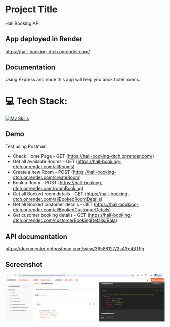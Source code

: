 # Project Title

Hall Booking API

## App deployed in Render

https://hall-booking-dtch.onrender.com/

## Documentation

Using Express and node this app will help you book hotel rooms.

# 💻 Tech Stack:

[![My Skills](https://skillicons.dev/icons?i=nodejs,express,git,postman)](https://skillicons.dev)

## Demo

Test using Postman:

- Check Home Page - GET (https://hall-booking-dtch.onrender.com/)
- Get all Available Rooms - GET (https://hall-booking-dtch.onrender.com/allRooms)
- Create a new Room - POST (https://hall-booking-dtch.onrender.com/createRoom)
- Book a Room - POST (https://hall-booking-dtch.onrender.com/roomBooking)
- Get all Booked room details - GET (https://hall-booking-dtch.onrender.com/allBookedRoomDetails)
- Get all Booked customer details - GET (https://hall-booking-dtch.onrender.com/allBookedCustomerDetails)
- Get cusomer booking details - GET (https://hall-booking-dtch.onrender.com/customerBookingDetails/Bala)

## API documentation

https://documenter.getpostman.com/view/36588127/2sA3e48TPg

## Screenshot

![alt text](image.png)
